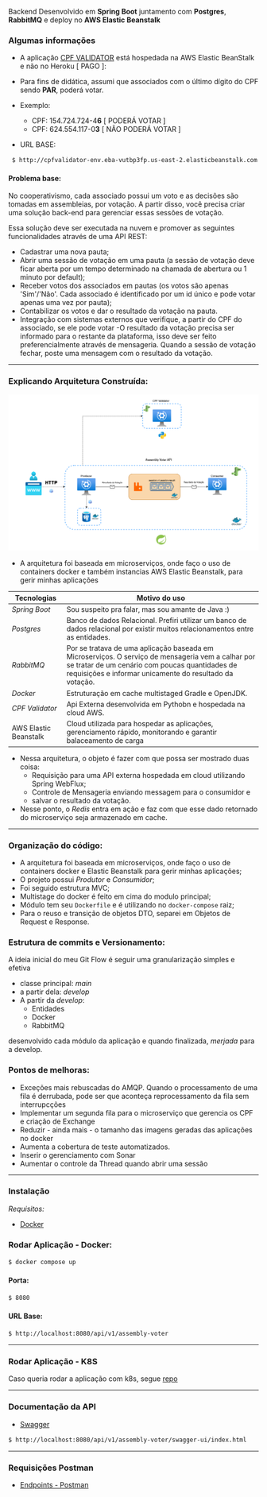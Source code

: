 Backend Desenvolvido em **Spring Boot** juntamento com **Postgres**, **RabbitMQ** e deploy no **AWS Elastic Beanstalk**

### Algumas informações

- A aplicação [CPF VALIDATOR](https://github.com/lucaswilker14/cpf-validator) está hospedada na AWS Elastic BeanStalk e não no Heroku [ PAGO ]:
- Para fins de didática, assumi que associados com o último dígito do CPF sendo **PAR**, poderá votar. 

- Exemplo: 
   * CPF: 154.724.724-4**6** [ PODERÁ VOTAR ]
   * CPF: 624.554.117-0**3** [ NÃO PODERÁ VOTAR ]


- URL BASE:
```sh
 $ http://cpfvalidator-env.eba-vutbp3fp.us-east-2.elasticbeanstalk.com
```

#### Problema base:
No cooperativismo, cada associado possui um voto e as decisões são tomadas em assembleias, por votação.
A partir disso, você precisa criar uma solução back-end para gerenciar essas sessões de votação.

Essa solução deve ser executada na nuvem e promover as seguintes funcionalidades através de uma API
REST:
- Cadastrar uma nova pauta;
- Abrir uma sessão de votação em uma pauta (a sessão de votação deve ficar aberta por um tempo
determinado na chamada de abertura ou 1 minuto por default);
- Receber votos dos associados em pautas (os votos são apenas 'Sim'/'Não'. Cada associado é
identificado por um id único e pode votar apenas uma vez por pauta);
- Contabilizar os votos e dar o resultado da votação na pauta.
- Integração com sistemas externos que verifique, a partir do CPF do associado, se ele pode votar
-O resultado da votação precisa ser informado para o restante da plataforma, isso deve ser
  feito preferencialmente através de mensageria. Quando a sessão de votação fechar, poste
  uma mensagem com o resultado da votação.
---

### Explicando Arquitetura Construída:

![image](assembly-voter.png)

- A arquitetura foi baseada em microserviços, onde faço o uso de containers docker e também instancias AWS Elastic Beanstalk, para gerir minhas aplicações



| Tecnologias           | Motivo do uso                                                                                                                                                                                                  | 
|-----------------------|----------------------------------------------------------------------------------------------------------------------------------------------------------------------------------------------------------------|
| *Spring Boot*         | Sou suspeito pra falar, mas sou amante de Java :)                                                                                                                                                              |
| *Postgres*            | Banco de dados Relacional. Prefiri utilizar um banco de dados relacional por existir muitos relacionamentos entre as entidades.                                                                                |                                                                                                                                                        |
| *RabbitMQ*            | Por se tratava de uma aplicação baseada em Microserviços. O serviço de mensageria vem a calhar por se tratar de um cenário com poucas quantidades de requisições e informar unicamente do resultado da votação. |
| *Docker*              | Estruturação em cache multistaged Gradle e OpenJDK.                                                                                                                                                            |
| *CPF Validator*       | Api Externa desenvolvida em Pythobn e hospedada na cloud AWS.                                                                                                                                                  |
| AWS Elastic Beanstalk | Cloud utilizada para hospedar as aplicações, gerenciamento rápido, monitorando e garantir balaceamento de carga                                                                                                |
- Nessa arquitetura, o objeto é fazer com que possa ser mostrado duas coisa:
  - Requisição para uma API externa hospedada em cloud utilizando Spring WebFlux;
  - Controle de Mensageria enviando messagem para o consumidor e 
  - salvar o resultado da votação.
- Nesse ponto, o *Redis* entra em ação e faz com que esse dado retornado do microserviço seja armazenado em cache.

---
### Organização do código:
- A arquitetura foi baseada em microserviços, onde faço o uso de containers docker e Elastic Beanstalk para gerir minhas aplicações;
- O projeto possui *Produtor* e *Consumidor*;
- Foi seguido estrutura MVC;
- Multistage do docker é feito em cima do modulo principal;
- Módulo tem seu `Dockerfile` e é utilizando no `docker-compose` raiz;
- Para o reuso e transição de objetos DTO, separei em Objetos de Request e Response.

### Estrutura de commits e Versionamento:
A ideia inicial do meu Git Flow é seguir uma granularização simples e efetiva
- classe principal: *main*
- a partir dela: *develop*
- A partir da *develop*:
    - Entidades
    - Docker
    - RabbitMQ

desenvolvido cada módulo da aplicação e quando finalizada, *merjada* para a develop.

### Pontos de melhoras:
- Exceções mais rebuscadas do AMQP. Quando o processamento de uma fila é derrubada, pode ser que aconteça reprocessamento da fila sem interrupcções
- Implementar um segunda fila para o microserviço que gerencia os CPF e criação de Exchange
- Reduzir - ainda mais - o tamanho das imagens geradas das aplicações no docker
- Aumenta a cobertura de teste automatizados.
- Inserir o gerenciamento com Sonar
- Aumentar o controle da Thread quando abrir uma sessão
---
### Instalação

*Requisitos:*

- [Docker](https://docs.docker.com/get-docker/)

### Rodar Aplicação - Docker:

```sh
$ docker compose up
```

#### Porta:

```sh
$ 8080
```

#### URL Base:

```sh
$ http://localhost:8080/api/v1/assembly-voter
```
---
### Rodar Aplicação - K8S
Caso queria rodar a aplicação com k8s, segue [repo](https://github.com/lucaswilker14/assembly-voter-ms-k8s/tree/main)

---
### Documentação da API

- [Swagger](https://swagger.io)
```sh
$ http://localhost:8080/api/v1/assembly-voter/swagger-ui/index.html
```

---

### Requisições Postman
- [Endpoints - Postman](https://github.com/lucaswilker14/assembly-voter/tree/develop/postman-endpoints)
